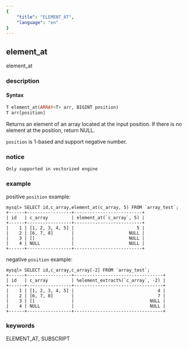 ```yaml
---
{
    "title": "ELEMENT_AT",
    "language": "en"
}
---
```


<!-- 
Licensed to the Apache Software Foundation (ASF) under one
or more contributor license agreements.  See the NOTICE file
distributed with this work for additional information
regarding copyright ownership.  The ASF licenses this file
to you under the Apache License, Version 2.0 (the
"License"); you may not use this file except in compliance
with the License.  You may obtain a copy of the License at

  http://www.apache.org/licenses/LICENSE-2.0

Unless required by applicable law or agreed to in writing,
software distributed under the License is distributed on an
"AS IS" BASIS, WITHOUT WARRANTIES OR CONDITIONS OF ANY
KIND, either express or implied.  See the License for the
specific language governing permissions and limitations
under the License.
-->
## element_at

element_at

### description

#### Syntax

```sql
T element_at(ARRAY<T> arr, BIGINT position)
T arr[position]
```

Returns an element of an array located at the input position. If there is no element at the position, return NULL.

`position` is 1-based and support negative number.

### notice

`Only supported in vectorized engine`

### example

positive `position` example:

```
mysql> SELECT id,c_array,element_at(c_array, 5) FROM `array_test`;
+------+-----------------+--------------------------+
| id   | c_array         | element_at(`c_array`, 5) |
+------+-----------------+--------------------------+
|    1 | [1, 2, 3, 4, 5] |                        5 |
|    2 | [6, 7, 8]       |                     NULL |
|    3 | []              |                     NULL |
|    4 | NULL            |                     NULL |
+------+-----------------+--------------------------+
```

negative `position` example:

```
mysql> SELECT id,c_array,c_array[-2] FROM `array_test`;
+------+-----------------+----------------------------------+
| id   | c_array         | %element_extract%(`c_array`, -2) |
+------+-----------------+----------------------------------+
|    1 | [1, 2, 3, 4, 5] |                                4 |
|    2 | [6, 7, 8]       |                                7 |
|    3 | []              |                             NULL |
|    4 | NULL            |                             NULL |
+------+-----------------+----------------------------------+
```

### keywords

ELEMENT_AT, SUBSCRIPT

